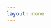 ```yaml
---
layout: none
---
```


<RedoclyAPIBlock src="/firefly-services/docs/photoshop_getManifest.json" width="600px" disableSidebar hideTryItPanel scrollYOffset={64} generateCodeSamples="languages: [{lang: 'curl'}]" />
